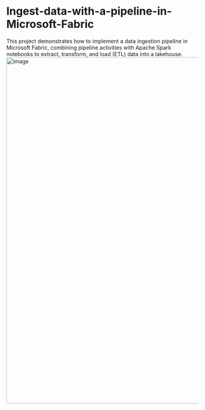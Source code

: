 # Ingest-data-with-a-pipeline-in-Microsoft-Fabric
This project demonstrates how to implement a data ingestion pipeline in Microsoft Fabric, combining pipeline activities with Apache Spark notebooks to extract, transform, and load (ETL) data into a lakehouse.
<img width="908" alt="image" src="https://github.com/user-attachments/assets/dad8373f-6fef-4e94-9c60-40de0085b82a" />
